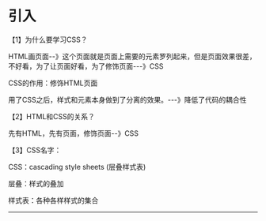 ﻿
# 引入

【1】为什么要学习CSS？ 

HTML画页面--》这个页面就是页面上需要的元素罗列起来，但是页面效果很差，不好看，为了让页面好看，为了修饰页面---》CSS 

CSS的作用：修饰HTML页面 

用了CSS之后，样式和元素本身做到了分离的效果。---》降低了代码的耦合性 










【2】HTML和CSS的关系？ 

先有HTML，先有页面，修饰页面--》CSS 




【3】CSS名字： 

CSS：cascading style sheets (层叠样式表) 




层叠：样式的叠加 

样式表：各种各样样式的集合 



------------------------------------------------------------


